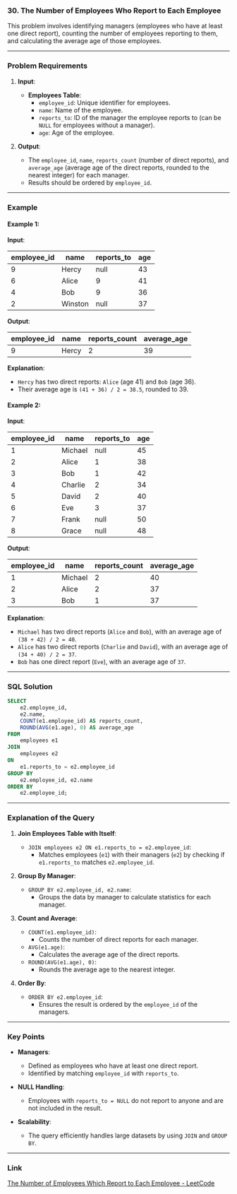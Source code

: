 ### 30. The Number of Employees Who Report to Each Employee

This problem involves identifying managers (employees who have at least one direct report), counting the number of employees reporting to them, and calculating the average age of those employees.

---

### Problem Requirements

1. **Input**:
   - **Employees Table**:
     - `employee_id`: Unique identifier for employees.
     - `name`: Name of the employee.
     - `reports_to`: ID of the manager the employee reports to (can be `NULL` for employees without a manager).
     - `age`: Age of the employee.

2. **Output**:
   - The `employee_id`, `name`, `reports_count` (number of direct reports), and `average_age` (average age of the direct reports, rounded to the nearest integer) for each manager.
   - Results should be ordered by `employee_id`.

---

### Example

#### Example 1:

**Input**:

| employee_id | name    | reports_to | age |
|-------------|---------|------------|-----|
| 9           | Hercy   | null       | 43  |
| 6           | Alice   | 9          | 41  |
| 4           | Bob     | 9          | 36  |
| 2           | Winston | null       | 37  |

**Output**:

| employee_id | name  | reports_count | average_age |
|-------------|-------|---------------|-------------|
| 9           | Hercy | 2             | 39          |

**Explanation**:
- `Hercy` has two direct reports: `Alice` (age 41) and `Bob` (age 36).
- Their average age is `(41 + 36) / 2 = 38.5`, rounded to 39.

#### Example 2:

**Input**:

| employee_id | name    | reports_to | age |
|-------------|---------|------------|-----|
| 1           | Michael | null       | 45  |
| 2           | Alice   | 1          | 38  |
| 3           | Bob     | 1          | 42  |
| 4           | Charlie | 2          | 34  |
| 5           | David   | 2          | 40  |
| 6           | Eve     | 3          | 37  |
| 7           | Frank   | null       | 50  |
| 8           | Grace   | null       | 48  |

**Output**:

| employee_id | name    | reports_count | average_age |
|-------------|---------|---------------|-------------|
| 1           | Michael | 2             | 40          |
| 2           | Alice   | 2             | 37          |
| 3           | Bob     | 1             | 37          |

**Explanation**:
- `Michael` has two direct reports (`Alice` and `Bob`), with an average age of `(38 + 42) / 2 = 40`.
- `Alice` has two direct reports (`Charlie` and `David`), with an average age of `(34 + 40) / 2 = 37`.
- `Bob` has one direct report (`Eve`), with an average age of `37`.

---

### SQL Solution

```sql
SELECT 
    e2.employee_id,
    e2.name,
    COUNT(e1.employee_id) AS reports_count,
    ROUND(AVG(e1.age), 0) AS average_age
FROM 
    employees e1
JOIN 
    employees e2
ON 
    e1.reports_to = e2.employee_id
GROUP BY 
    e2.employee_id, e2.name
ORDER BY 
    e2.employee_id;
```

---

### Explanation of the Query

1. **Join Employees Table with Itself**:
   - `JOIN employees e2 ON e1.reports_to = e2.employee_id`:
     - Matches employees (`e1`) with their managers (`e2`) by checking if `e1.reports_to` matches `e2.employee_id`.

2. **Group By Manager**:
   - `GROUP BY e2.employee_id, e2.name`:
     - Groups the data by manager to calculate statistics for each manager.

3. **Count and Average**:
   - `COUNT(e1.employee_id)`:
     - Counts the number of direct reports for each manager.
   - `AVG(e1.age)`:
     - Calculates the average age of the direct reports.
   - `ROUND(AVG(e1.age), 0)`:
     - Rounds the average age to the nearest integer.

4. **Order By**:
   - `ORDER BY e2.employee_id`:
     - Ensures the result is ordered by the `employee_id` of the managers.

---

### Key Points

- **Managers**:
  - Defined as employees who have at least one direct report.
  - Identified by matching `employee_id` with `reports_to`.

- **NULL Handling**:
  - Employees with `reports_to = NULL` do not report to anyone and are not included in the result.

- **Scalability**:
  - The query efficiently handles large datasets by using `JOIN` and `GROUP BY`.

---

### Link

[The Number of Employees Which Report to Each Employee - LeetCode](https://leetcode.com/problems/the-number-of-employees-which-report-to-each-employee/?envType=study-plan-v2&envId=top-sql-50)
